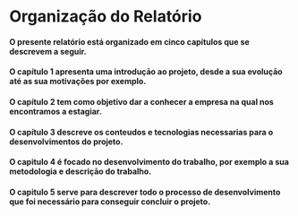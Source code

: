 # Organização do Relatório

#### O presente relatório está organizado em cinco capítulos que se descrevem a seguir.

#### O capítulo 1 apresenta uma introduçāo ao projeto, desde a sua evoluçāo até as sua motivações por exemplo.&#x20;

#### O capítulo 2 tem como objetivo dar a conhecer a empresa na qual nos encontramos a estagiar.

#### O capítulo 3 descreve os conteudos e tecnologias necessarias para o desenvolvimentos do projeto.

#### O capitulo 4 é focado no desenvolvimento do trabalho, por exemplo a sua metodologia e descriçāo do trabalho.

#### O capitulo 5 serve para descrever todo o processo de desenvolvimento que foi necessário para conseguir concluir o projeto.

